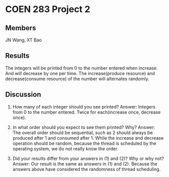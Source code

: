 # COEN 283 Project 2

## Members
JN Wang, XT Bao

## Results

The integers will be printed from 0 to the number entered when increase. And will decrease by one per time. The increase(produce resource) and decrease(consume resource) of the number will alternates randomly.

## Discussion

1. How many of each integer should you see printed?
Answer: Integers from 0 to the number entered. Twice for each(increase once, decrease once).

2. In what order should you expect to see them printed? Why?
Answer: The overall order should be sequential, such as 2 should always be produced after 1 and consumed after 1. While the increase and decrease operation should be random, because the thread is scheduled by the operating system, we do not really know the order.

3. Did your results differ from your answers in (1) and (2)? Why or why not?
Answer: Our result is the same as answers in (1) and (2). Because the answers above have considered the randomness of thread scheduling.
